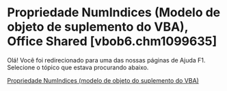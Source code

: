 
# Propriedade NumIndices (Modelo de objeto de suplemento do VBA), Office Shared [vbob6.chm1099635]

Olá! Você foi redirecionado para uma das nossas páginas de Ajuda F1. Selecione o tópico que estava procurando abaixo.

[Propriedade NumIndices (modelo de objeto do suplemento do VBA)](http://msdn.microsoft.com/library/7ecb940c-5d5e-ee93-07ef-2f5999c75553%28Office.15%29.aspx)
